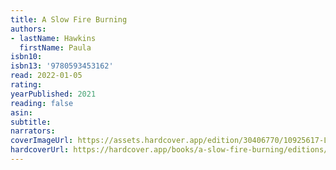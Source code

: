 ```yaml
---
title: A Slow Fire Burning
authors:
- lastName: Hawkins
  firstName: Paula
isbn10:
isbn13: '9780593453162'
read: 2022-01-05
rating:
yearPublished: 2021
reading: false
asin:
subtitle:
narrators:
coverImageUrl: https://assets.hardcover.app/edition/30406770/10925617-L.jpg
hardcoverUrl: https://hardcover.app/books/a-slow-fire-burning/editions/31497113
---
```

